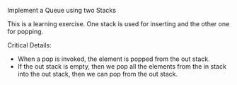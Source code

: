 Implement a Queue using two Stacks

This is a learning exercise. One stack is used for inserting and the other one for popping.

Critical Details:
* When a pop is invoked, the element is popped from the out stack.
* If the out stack is empty, then we pop all the elements from the in stack into the out stack,
then we can pop from the out stack.
